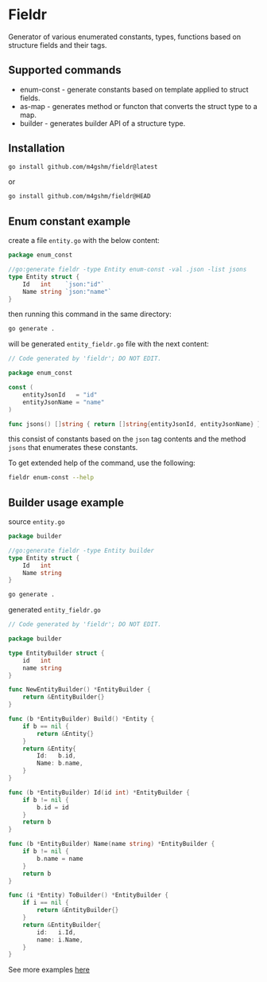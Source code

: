 # Fieldr

Generator of various enumerated constants, types, functions based on structure fields and their tags.

## Supported commands

* enum-const - generate constants based on template applied to struct fields.
* as-map - generates method or functon that converts the struct type to a map.
* builder - generates builder API of a structure type.

## Installation

```bash
go install github.com/m4gshm/fieldr@latest
```
or
```bash
go install github.com/m4gshm/fieldr@HEAD
```
## Enum constant example

create a file `entity.go` with the below content:

```go
package enum_const

//go:generate fieldr -type Entity enum-const -val .json -list jsons
type Entity struct {
    Id   int    `json:"id"`
    Name string `json:"name"`
}
```

then running this command in the same directory:

```bash script
go generate .
```

will be generated `entity_fieldr.go` file with the next content:

```go
// Code generated by 'fieldr'; DO NOT EDIT.

package enum_const

const (
    entityJsonId   = "id"
    entityJsonName = "name"
)

func jsons() []string { return []string{entityJsonId, entityJsonName} }
```

this consist of constants based on the `json` tag contents and the method `jsons` that enumerates these constants.

To get extended help of the command, use the following:

```bash
fieldr enum-const --help
```

## Builder usage example

source `entity.go`
```go
package builder

//go:generate fieldr -type Entity builder
type Entity struct {
    Id   int
    Name string
}
```

```bash script
go generate .
```

generated `entity_fieldr.go`
```go
// Code generated by 'fieldr'; DO NOT EDIT.

package builder

type EntityBuilder struct {
	id   int
	name string
}

func NewEntityBuilder() *EntityBuilder {
	return &EntityBuilder{}
}

func (b *EntityBuilder) Build() *Entity {
	if b == nil {
		return &Entity{}
	}
	return &Entity{
		Id:   b.id,
		Name: b.name,
	}
}

func (b *EntityBuilder) Id(id int) *EntityBuilder {
	if b != nil {
		b.id = id
	}
	return b
}

func (b *EntityBuilder) Name(name string) *EntityBuilder {
	if b != nil {
		b.name = name
	}
	return b
}

func (i *Entity) ToBuilder() *EntityBuilder {
	if i == nil {
		return &EntityBuilder{}
	}
	return &EntityBuilder{
		id:   i.Id,
		name: i.Name,
	}
}
```


 See more examples [here](./examples/)